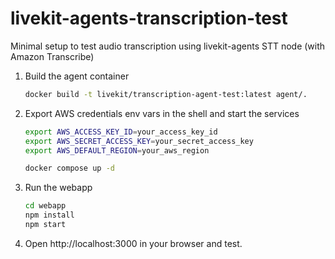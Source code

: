 # livekit-agents-transcription-test

Minimal setup to test audio transcription using livekit-agents STT node (with Amazon Transcribe)

1. Build the agent container

   ```bash
   docker build -t livekit/transcription-agent-test:latest agent/.
   ```

2. Export AWS credentials env vars in the shell and start the services

   ```bash
   export AWS_ACCESS_KEY_ID=your_access_key_id
   export AWS_SECRET_ACCESS_KEY=your_secret_access_key
   export AWS_DEFAULT_REGION=your_aws_region
   
   docker compose up -d
   ```

3. Run the webapp

   ```bash
   cd webapp
   npm install
   npm start
   ```

4. Open http://localhost:3000 in your browser and test.
